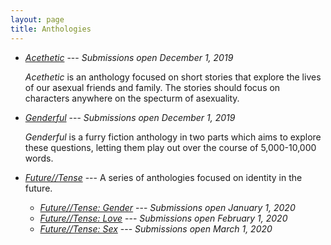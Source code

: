 ```yaml
---
layout: page
title: Anthologies
---
```


* [*Acethetic*](acethetic) --- *Submissions open December 1, 2019*

  *Acethetic* is an anthology focused on short stories that explore the lives of our asexual friends and family. The stories should focus on characters anywhere on the specturm of asexuality.
* [*Genderful*](genderful) --- *Submissions open December 1, 2019*

  *Genderful* is a furry fiction anthology in two parts which aims to explore these questions, letting them play out over the course of 5,000-10,000 words.
* [*Future//Tense*](future-tense) --- A series of anthologies focused on identity in the future.
    * [*Future//Tense: Gender*](future-tense/gender) --- *Submissions open January 1, 2020*
    * [*Future//Tense: Love*](future-tense/love) --- *Submissions open February 1, 2020*
    * [*Future//Tense: Sex*](future-tense/sex) --- *Submissions open March 1, 2020*
